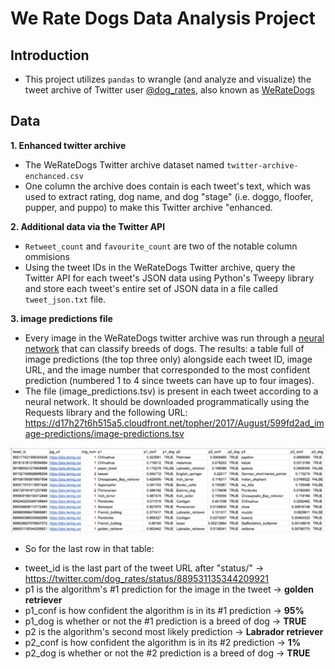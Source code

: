# We Rate Dogs Data Analysis Project
## Introduction
- This project utilizes `pandas` to wrangle (and analyze and visualize) the tweet archive of Twitter user [@dog_rates](https://twitter.com/dog_rates), also known as [WeRateDogs](https://en.wikipedia.org/wiki/WeRateDogs)

## Data
__1. Enhanced twitter archive__
- The WeRateDogs Twitter archive dataset named `twitter-archive-enchanced.csv`
- One column the archive does contain is each tweet's text, which was used to extract rating, dog name, and dog "stage" (i.e. doggo, floofer, pupper, and puppo) to make this Twitter archive "enhanced.

__2. Additional data via the Twitter API__
- `Retweet_count` and `favourite_count` are two of the notable column ommisions
- Using the tweet IDs in the WeRateDogs Twitter archive, query the Twitter API for each tweet's JSON data using Python's Tweepy library and store each tweet's entire set of JSON data in a file called `tweet_json.txt` file.

__3. image predictions file__
- Every image in the WeRateDogs twitter archive was run through a [neural network](https://www.youtube.com/watch?v=2-Ol7ZB0MmU) that can classify breeds of dogs. The results: a table full of image predictions (the top three only) alongside each tweet ID, image URL, and the image number that corresponded to the most confident prediction (numbered 1 to 4 since tweets can have up to four images).
- The file (image_predictions.tsv) is present in each tweet according to a neural network. It should be downloaded programmatically using the Requests library and the following URL: https://d17h27t6h515a5.cloudfront.net/topher/2017/August/599fd2ad_image-predictions/image-predictions.tsv

![Alt text](assets/tweet_image_prediction_data.png)

- So for the last row in that table:
* tweet_id is the last part of the tweet URL after "status/" → https://twitter.com/dog_rates/status/889531135344209921
* p1 is the algorithm's #1 prediction for the image in the tweet → __golden retriever__
* p1_conf is how confident the algorithm is in its #1 prediction → __95%__
* p1_dog is whether or not the #1 prediction is a breed of dog → __TRUE__
* p2 is the algorithm's second most likely prediction → __Labrador retriever__
* p2_conf is how confident the algorithm is in its #2 prediction → __1%__
* p2_dog is whether or not the #2 prediction is a breed of dog → __TRUE__